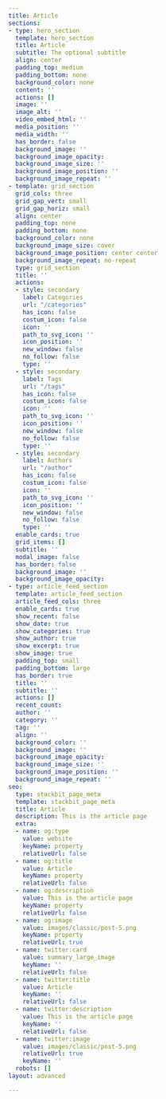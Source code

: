 ```yaml
---
title: Article
sections:
- type: hero_section
  template: hero_section
  title: Article
  subtitle: The optional subtitle
  align: center
  padding_top: medium
  padding_bottom: none
  background_color: none
  content: ''
  actions: []
  image: ''
  image_alt: ''
  video_embed_html: ''
  media_position: ''
  media_width: ''
  has_border: false
  background_image: ''
  background_image_opacity: 
  background_image_size: ''
  background_image_position: ''
  background_image_repeat: ''
- template: grid_section
  grid_cols: three
  grid_gap_vert: small
  grid_gap_horiz: small
  align: center
  padding_top: none
  padding_bottom: none
  background_color: none
  background_image_size: cover
  background_image_position: center center
  background_image_repeat: no-repeat
  type: grid_section
  title: ''
  actions:
  - style: secondary
    label: Categories
    url: "/categories"
    has_icon: false
    costum_icon: false
    icon: ''
    path_to_svg_icon: ''
    icon_position: ''
    new_window: false
    no_follow: false
    type: ''
  - style: secondary
    label: Tags
    url: "/tags"
    has_icon: false
    costum_icon: false
    icon: ''
    path_to_svg_icon: ''
    icon_position: ''
    new_window: false
    no_follow: false
    type: ''
  - style: secondary
    label: Authors
    url: "/author"
    has_icon: false
    costum_icon: false
    icon: ''
    path_to_svg_icon: ''
    icon_position: ''
    new_window: false
    no_follow: false
    type: ''
  enable_cards: true
  grid_items: []
  subtitle: ''
  modal_image: false
  has_border: false
  background_image: ''
  background_image_opacity: 
- type: article_feed_section
  template: article_feed_section
  article_feed_cols: three
  enable_cards: true
  show_recent: false
  show_date: true
  show_categories: true
  show_author: true
  show_excerpt: true
  show_image: true
  padding_top: small
  padding_bottom: large
  has_border: true
  title: ''
  subtitle: ''
  actions: []
  recent_count: 
  author: ''
  category: ''
  tag: ''
  align: ''
  background_color: ''
  background_image: ''
  background_image_opacity: 
  background_image_size: ''
  background_image_position: ''
  background_image_repeat: ''
seo:
  type: stackbit_page_meta
  template: stackbit_page_meta
  title: Article
  description: This is the article page
  extra:
  - name: og:type
    value: website
    keyName: property
    relativeUrl: false
  - name: og:title
    value: Article
    keyName: property
    relativeUrl: false
  - name: og:description
    value: This is the article page
    keyName: property
    relativeUrl: false
  - name: og:image
    value: images/classic/post-5.png
    keyName: property
    relativeUrl: true
  - name: twitter:card
    value: summary_large_image
    keyName: ''
    relativeUrl: false
  - name: twitter:title
    value: Article
    keyName: ''
    relativeUrl: false
  - name: twitter:description
    value: This is the article page
    keyName: ''
    relativeUrl: false
  - name: twitter:image
    value: images/classic/post-5.png
    relativeUrl: true
    keyName: ''
  robots: []
layout: advanced

---
```


